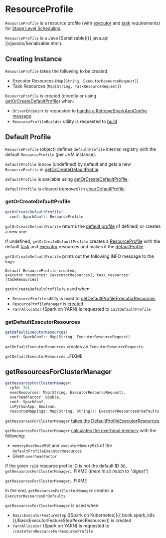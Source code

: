 # ResourceProfile

`ResourceProfile` is a resource profile (with [executor](#executorResources) and [task](#taskResources) requirements) for [Stage Level Scheduling](index.md).

`ResourceProfile` is a Java [Serializable]({{ java.api }}/java/io/Serializable.html).

## Creating Instance

`ResourceProfile` takes the following to be created:

* <span id="executorResources"> Executor Resources (`Map[String, ExecutorResourceRequest]`)
* <span id="taskResources"> Task Resources (`Map[String, TaskResourceRequest]`)

`ResourceProfile` is created (directly or using [getOrCreateDefaultProfile](#getOrCreateDefaultProfile)) when:

* `DriverEndpoint` is requested to [handle a RetrieveSparkAppConfig message](../scheduler/DriverEndpoint.md#RetrieveSparkAppConfig)
* `ResourceProfileBuilder` utility is requested to [build](ResourceProfileBuilder.md#build)

## <span id="defaultProfile"> Default Profile

`ResourceProfile` (object) defines `defaultProfile` internal registry with the default `ResourceProfile` (per JVM instance).

`defaultProfile` is `None` (undefined) by default and gets a new `ResourceProfile` in [getOrCreateDefaultProfile](#getOrCreateDefaultProfile).

`defaultProfile` is available using [getOrCreateDefaultProfile](#getOrCreateDefaultProfile).

`defaultProfile` is cleared (_removed_) in [clearDefaultProfile](#clearDefaultProfile).

### <span id="getOrCreateDefaultProfile"> getOrCreateDefaultProfile

```scala
getOrCreateDefaultProfile(
  conf: SparkConf): ResourceProfile
```

`getOrCreateDefaultProfile` returns the [default profile](#defaultProfile) (if defined) or creates a new one.

If undefined, `getOrCreateDefaultProfile` creates a [ResourceProfile](#creating-instance) with the default [task](#getDefaultTaskResources) and [executor](#getDefaultExecutorResources) resources and makes it the [defaultProfile](#defaultProfile).

`getOrCreateDefaultProfile` prints out the following INFO message to the logs:

```text
Default ResourceProfile created,
executor resources: [executorResources], task resources: [taskResources]
```

`getOrCreateDefaultProfile` is used when:

* `ResourceProfile` utility is used to [getDefaultProfileExecutorResources](#getDefaultProfileExecutorResources)
* `ResourceProfileManager` is [created](ResourceProfileManager.md#defaultProfile)
* `YarnAllocator` (Spark on YARN) is requested to `initDefaultProfile`

### <span id="getDefaultExecutorResources"> getDefaultExecutorResources

```scala
getDefaultExecutorResources(
  conf: SparkConf): Map[String, ExecutorResourceRequest]
```

`getDefaultExecutorResources` creates an `ExecutorResourceRequests`.

`getDefaultExecutorResources`...FIXME

## <span id="getResourcesForClusterManager"> getResourcesForClusterManager

```scala
getResourcesForClusterManager(
  rpId: Int,
  execResources: Map[String, ExecutorResourceRequest],
  overheadFactor: Double,
  conf: SparkConf,
  isPythonApp: Boolean,
  resourceMappings: Map[String, String]): ExecutorResourcesOrDefaults
```

`getResourcesForClusterManager` [takes the DefaultProfileExecutorResources](#getDefaultProfileExecutorResources).

`getResourcesForClusterManager` [calculates the overhead memory](#calculateOverHeadMemory) with the following:

* `memoryOverheadMiB` and `executorMemoryMiB` of the `DefaultProfileExecutorResources`
* Given `overheadFactor`

If the given `rpId` resource profile ID is not the default ID (`0`), `getResourcesForClusterManager`...FIXME (_there is so much to "digest"_)

`getResourcesForClusterManager`...FIXME

In the end, `getResourcesForClusterManager` creates a `ExecutorResourcesOrDefaults`.

`getResourcesForClusterManager` is used when:

* `BasicExecutorFeatureStep` ([Spark on Kubernetes]({{ book.spark_k8s }}/BasicExecutorFeatureStep#execResources)) is created
* `YarnAllocator` (Spark on YARN) is requested to `createYarnResourceForResourceProfile`
